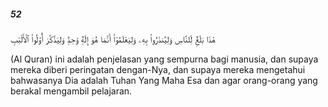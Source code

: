 ##### 52

<span class="ayah">هَٰذَا بَلَٰغٌۭ لِّلنَّاسِ وَلِيُنذَرُوا۟ بِهِۦ وَلِيَعْلَمُوٓا۟ أَنَّمَا هُوَ إِلَٰهٌۭ وَٰحِدٌۭ وَلِيَذَّكَّرَ أُو۟لُوا۟ ٱلْأَلْبَٰبِ</span>

<span class="ayah_translation">(Al Quran) ini adalah penjelasan yang sempurna bagi manusia, dan supaya mereka diberi peringatan dengan-Nya, dan supaya mereka mengetahui bahwasanya Dia adalah Tuhan Yang Maha Esa dan agar orang-orang yang berakal mengambil pelajaran.</span>
